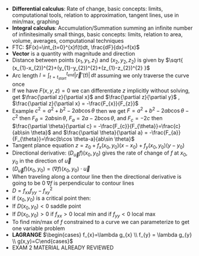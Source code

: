 - **Differential calculus**: Rate of change, basic concepts: limits, computational tools, relation to approximation, tangent lines, use in min/max, graphing
- **Integral calculus**: Accumulation/Summation summing an infinite number of infinitesimally small things, basic concepts: limits, relation to area, volume, averages, computational techniques
- FTC: $F(x)=\int_{t=0}^{x}f(t)dt, \frac{dF}{dx}=f(x)$
- **Vector** is a quantity with magnitude and direction
- Distance between points $(x_{1},y_{1},z_{1})$ and $(x_{2},y_{2},z_{2})$ is given by $\sqrt{ (x_{1}-x_{2})^{2}+(y_{1}-y_{2})^{2}+(z_{1}-z_{2})^{2} }$ 
- Arc length $l = \int_{t = t_{start}}^{t_{end}} |\vec{r}'(t)|\,dt$ assuming we only traverse the curve once
- If we have $F(x,y,z)=0$ we can differentiate $z$ implicitly without solving, get $\frac{\partial z}{\partial x}$ and $\frac{\partial z}{\partial y}$ , $\frac{\partial z}{\partial x} = -\frac{F_{x}}{F_{z}}$ 
- Example $c^{2}=a^{2}+b^{2}-2ab\cos \theta$ then we get $F = a^{2}+b^{2}-2ab\cos \theta-c^2$ then $F_{\theta} = 2ab\sin \theta$, $F_{a} = 2a-2b\cos \theta$, and $F_{c}=-2c$ then $\frac{\partial \theta}{\partial c} = -\frac{F_{c}}{F_{\theta}}=\frac{c}{ab\sin \theta}$  and $\frac{\partial \theta}{\partial a} = -\frac{F_{a}}{F_{\theta}}=\frac{b\cos \theta-a}{ab\sin \theta}$ 
- Tangent plance equation $z=z_{0}+f_{x}(x_{0},y_{0})(x-x_{0})+f_{y}(x_{0},y_{0})(y-y_{0})$ 
- Directional derivative: $(D_{\vec{u}}f)(x_{0},y_{0})$ gives the rate of change of $f$ at $x_{0},y_{0}$ in the direction of $\vec{u}$ 
- $(D_{\vec{u}}f)(x_{0},y_{0})=(\nabla f)(x_{0},y_{0}) \cdot \vec{u}$
- When traveling along a contour line then the directional derivative is going to be $0$ $\nabla f$ is perpendicular to contour lines
- $D=f_{x x}f_{y y} - f_{xy}^2$
- if $(x_{0},y_{0})$ is a critical point then:
- If $D(x_{0},y_{0})<0$ saddle point 
- If $D(x_{0},y_{0})>0$ if $f_{x x}>0$ local min and if $f_{y y}<0$ local max
- To find min/max of $f$ constrained to a curve we can parameterize to get one variable problem
- **LAGRANGE** $\begin{cases} f_{x}=\lambda g_{x} \\ f_{y} = \lambda g_{y} \\ g(x,y)=C\end{cases}$
- EXAM 2 MATERIAL ALREADY REVIEWED